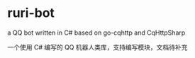 # ruri-bot
a QQ bot written in C# based on go-cqhttp and CqHttpSharp

一个使用 C# 编写的 QQ 机器人类库，支持编写模块，文档待补充
